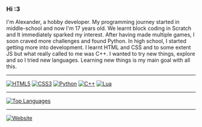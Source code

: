 ### Hi :3

[](https://github.com/1x4nd3r#hi-im-alexander-_)

I'm Alexander, a hobby developer. My programming journey started in middle-school and now I'm 17 years old. We learnt block coding in Scratch and It immediately sparked my interest. After having made multiple games, I soon craved more challenges and found Python. In high school, I started getting more into development. I learnt HTML and CSS and to some extent JS but what really called to me was C++. I wanted to try new things, explore and so I tried new languages. Learning new things is my main goal with all this.

---

[![HTML5](https://camo.githubusercontent.com/63cf3aa8d6efff39dbaa8bd397e7c02a31640a622c264aa3c21375af4d0f62c9/68747470733a2f2f696d672e736869656c64732e696f2f62616467652f2d48544d4c352d3132323333333f7374796c653d666c6174266c6f676f3d68746d6c35266c6f676f436f6c6f723d7768697465)](https://camo.githubusercontent.com/63cf3aa8d6efff39dbaa8bd397e7c02a31640a622c264aa3c21375af4d0f62c9/68747470733a2f2f696d672e736869656c64732e696f2f62616467652f2d48544d4c352d3132323333333f7374796c653d666c6174266c6f676f3d68746d6c35266c6f676f436f6c6f723d7768697465) [![CSS3](https://camo.githubusercontent.com/5362713ff434b25e8bc5c5f1722bc677d43886c533061f54ae64b27e8e29bac1/68747470733a2f2f696d672e736869656c64732e696f2f62616467652f2d435353332d3132323333333f7374796c653d666c6174266c6f676f3d63737333266c6f676f436f6c6f723d7768697465)](https://camo.githubusercontent.com/5362713ff434b25e8bc5c5f1722bc677d43886c533061f54ae64b27e8e29bac1/68747470733a2f2f696d672e736869656c64732e696f2f62616467652f2d435353332d3132323333333f7374796c653d666c6174266c6f676f3d63737333266c6f676f436f6c6f723d7768697465) [![Python](https://camo.githubusercontent.com/bd4cfbce206b224a47373db0cc6e05f84286cd58c71d15ff9700c210dc79f7b8/68747470733a2f2f696d672e736869656c64732e696f2f62616467652f2d507974686f6e2d3132323333333f7374796c653d666c6174266c6f676f3d707974686f6e266c6f676f436f6c6f723d7768697465)](https://camo.githubusercontent.com/bd4cfbce206b224a47373db0cc6e05f84286cd58c71d15ff9700c210dc79f7b8/68747470733a2f2f696d672e736869656c64732e696f2f62616467652f2d507974686f6e2d3132323333333f7374796c653d666c6174266c6f676f3d707974686f6e266c6f676f436f6c6f723d7768697465) [![C++](https://camo.githubusercontent.com/12f5bdf86c3ac7cc7378f0f4a96e01db47d403fa2434d6b38cb8295166acb21d/68747470733a2f2f696d672e736869656c64732e696f2f62616467652f2d432b2b2d3132323333333f7374796c653d666c6174266c6f676f3d63706c7573706c7573266c6f676f436f6c6f723d7768697465)](https://camo.githubusercontent.com/12f5bdf86c3ac7cc7378f0f4a96e01db47d403fa2434d6b38cb8295166acb21d/68747470733a2f2f696d672e736869656c64732e696f2f62616467652f2d432b2b2d3132323333333f7374796c653d666c6174266c6f676f3d63706c7573706c7573266c6f676f436f6c6f723d7768697465) [![Lua](https://camo.githubusercontent.com/7d122ecc44c0c593667a6fb3702286d3e55dd53a75270c33a78da3507c5fc142/68747470733a2f2f696d672e736869656c64732e696f2f62616467652f2d4c75612d3132323333333f7374796c653d666c6174266c6f676f3d6c7561266c6f676f436f6c6f723d7768697465)](https://camo.githubusercontent.com/7d122ecc44c0c593667a6fb3702286d3e55dd53a75270c33a78da3507c5fc142/68747470733a2f2f696d672e736869656c64732e696f2f62616467652f2d4c75612d3132323333333f7374796c653d666c6174266c6f676f3d6c7561266c6f676f436f6c6f723d7768697465)

---

[![Top Languages](https://camo.githubusercontent.com/3866c645f624b23189b8be916dc904543f6b47660cdaee9f73d942353b2ab010/68747470733a2f2f6769746875622d726561646d652d73746174732e76657263656c2e6170702f6170692f746f702d6c616e67732f3f757365726e616d653d3178346e643372267468656d653d68696768636f6e747261737426686964655f626f726465723d66616c7365266c61796f75743d636f6d706163742662675f636f6c6f723d3132323333332c3064316132622c303831343230)](https://camo.githubusercontent.com/3866c645f624b23189b8be916dc904543f6b47660cdaee9f73d942353b2ab010/68747470733a2f2f6769746875622d726561646d652d73746174732e76657263656c2e6170702f6170692f746f702d6c616e67732f3f757365726e616d653d3178346e643372267468656d653d68696768636f6e747261737426686964655f626f726465723d66616c7365266c61796f75743d636f6d706163742662675f636f6c6f723d3132323333332c3064316132622c303831343230)

---

[![Website](https://camo.githubusercontent.com/1f602fdb3f7ac58bac6643e92adf657a71c7f4dd6df520f74812fdfef8f476c6/68747470733a2f2f696d672e736869656c64732e696f2f62616467652f2d4d79253230576562736974652d3132323333333f7374796c653d666c6174266c6f676f3d676f6f676c652d6368726f6d65266c6f676f436f6c6f723d7768697465)](https://1x4nd3r.github.io/1x4nd3r/)
